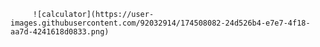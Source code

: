  

         ![calculator](https://user-images.githubusercontent.com/92032914/174508082-24d526b4-e7e7-4f18-aa7d-4241618d0833.png)
      
